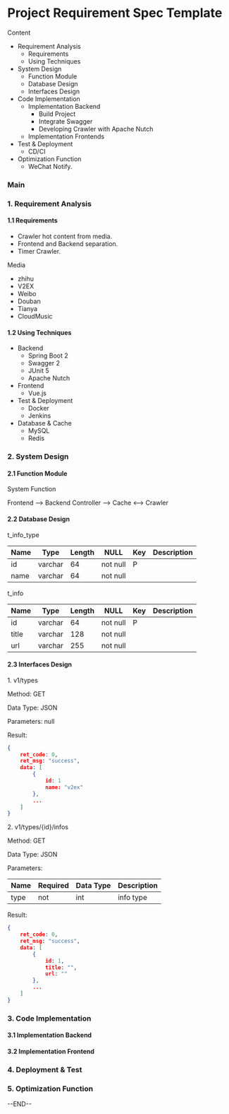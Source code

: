 # Project Requirement Spec Template

Content

- Requirement Analysis
  - Requirements
  - Using Techniques
- System Design
  - Function Module
  - Database Design
  - Interfaces Design
- Code Implementation
  - Implementation Backend
    - Build Project
    - Integrate Swagger
    - Developing Crawler with Apache Nutch
  - Implementation Frontends
- Test & Deployment
  - CD/CI
- Optimization Function
  - WeChat Notify.

### Main

### 1. Requirement Analysis

#### 1.1 Requirements

- Crawler hot content from media.
- Frontend and Backend separation.
- Timer Crawler. 

Media

- zhihu
- V2EX
- Weibo
- Douban
- Tianya
- CloudMusic

#### 1.2 Using Techniques

- Backend
  - Spring Boot 2
  - Swagger 2
  - JUnit 5
  - Apache Nutch
- Frontend
  - Vue.js
- Test & Deployment
  - Docker
  - Jenkins
- Database & Cache
  - MySQL
  - Redis

### 2. System Design

#### 2.1 Function Module

System Function

Frontend --> Backend Controller --> Cache <--> Crawler 

#### 2.2 Database Design

t_info_type

| Name | Type    | Length | NULL     | Key  | Description |
| ---- | ------- | ------ | -------- | ---- | ----------- |
| id   | varchar | 64     | not null | P    |             |
| name | varchar | 64     | not null |      |             |

t_info

| Name  | Type    | Length | NULL     | Key  | Description |
| ----- | ------- | ------ | -------- | ---- | ----------- |
| id    | varchar | 64     | not null | P    |             |
| title | varchar | 128    | not null |      |             |
| url   | varchar | 255    | not null |      |             |



#### 2.3 Interfaces Design

1\. v1/types

Method: GET

Data Type: JSON

Parameters: null

Result:

```json
{
    ret_code: 0,
    ret_msg: "success",
    data: [
        {
            id: 1
            name: "v2ex"
        },
        ...
    ]
}

```

2\. v1/types/{id}/infos

Method: GET

Data Type: JSON

Parameters:

| Name | Required | Data Type | Description |
| ---- | -------- | --------- | ----------- |
| type | not      | int       | info type   |

Result:

```json
{
    ret_code: 0,
    ret_msg: "success",
    data: [
        {
            id: 1,
            title: "",
            url: ""
        },
        ...
    ]
}
```

### 3. Code Implementation

#### 3.1 Implementation Backend

#### 3.2 Implementation Frontend

### 4. Deployment & Test

### 5. Optimization Function



--END--